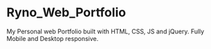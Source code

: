 # Ryno_Web_Portfolio
My Personal web Portfolio built with HTML, CSS, JS and jQuery. Fully Mobile and Desktop responsive.
